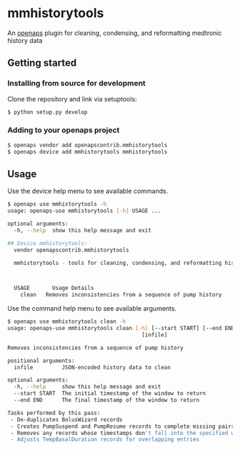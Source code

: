 # mmhistorytools
An [openaps](https://github.com/openaps/openaps) plugin for cleaning, condensing, and reformatting medtronic history data

## Getting started
### Installing from source for development
Clone the repository and link via setuptools:
```bash
$ python setup.py develop
```

### Adding to your openaps project
```bash
$ openaps vendor add openapscontrib.mmhistorytools
$ openaps device add mmhistorytools mmhistorytools
```

## Usage
Use the device help menu to see available commands.
```bash
$ openaps use mmhistorytools -h
usage: openaps-use mmhistorytools [-h] USAGE ...

optional arguments:
  -h, --help  show this help message and exit

## Device mmhistorytools:
  vendor openapscontrib.mmhistorytools

  mmhistorytools - tools for cleaning, condensing, and reformatting history data



  USAGE       Usage Details
    clean   Removes inconsistencies from a sequence of pump history
```

Use the command help menu to see available arguments.
```bash
$ openaps use mmhistorytools clean -h
usage: openaps-use mmhistorytools clean [-h] [--start START] [--end END]
                                          [infile]

Removes inconsistencies from a sequence of pump history

positional arguments:
  infile         JSON-encoded history data to clean

optional arguments:
  -h, --help     show this help message and exit
  --start START  The initial timestamp of the window to return
  --end END      The final timestamp of the window to return

Tasks performed by this pass:
 - De-duplicates BolusWizard records
 - Creates PumpSuspend and PumpResume records to complete missing pairs
 - Removes any records whose timestamps don't fall into the specified window
 - Adjusts TempBasalDuration records for overlapping entries
```
